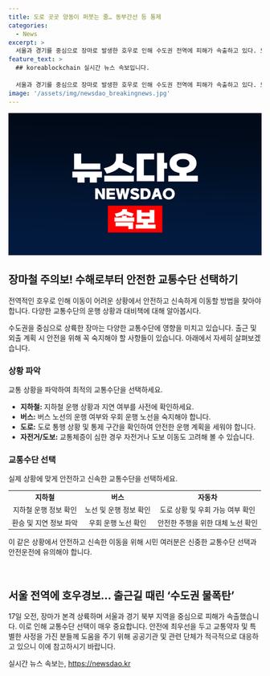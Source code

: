 ```yaml
---
title: 도로 곳곳 양동이 퍼붓는 줄… 동부간선 등 통제
categories:
  - News
excerpt: >
  서울과 경기를 중심으로 장마로 발생한 호우로 인해 수도권 전역에 피해가 속출하고 있다. 도로 통제로 출근길 차량이 불편을 겪는 가운데 지하철 노선도 지연되고, 폭우로 인해 출근 시민들은 어려움을 겪고 있다. 피해는 경기 북부 지역에서도 심각한데, 산사태 경보가 발령되고 홍수주의보도 내렸다. 도로 통제와 전동차 운행 중단으로 교통에도 영향을 주고 있는 상황이다. (150자)
feature_text: >
  ## koreablockchain 실시간 뉴스 속보입니다.

  서울과 경기를 중심으로 장마로 발생한 호우로 인해 수도권 전역에 피해가 속출하고 있다. 도로 통제로 출근길 차량이 불편을 겪는 가운데 지하철 노선도 지연되고, 폭우로 인해 출근 시민들은 어려움을 겪고 있다. 피해는 경기 북부 지역에서도 심각한데, 산사태 경보가 발령되고 홍수주의보도 내렸다. 도로 통제와 전동차 운행 중단으로 교통에도 영향을 주고 있는 상황이다. (150자)
image: '/assets/img/newsdao_breakingnews.jpg'
---
```


<p><img src="/assets/img/newsdao_breakingnews.jpg" alt="koreablockchain 속보" /></p>

<h2 data-ke-size="size26">장마철 주의보! 수해로부터 안전한 교통수단 선택하기</h2>

<p>전역적인 호우로 인해 이동이 어려운 상황에서 안전하고 신속하게 이동할 방법을 찾아야 합니다. 다양한 교통수단의 운행 상황과 대비책에 대해 알아봅시다.</p>

<p data-ke-size="size16">수도권을 중심으로 상륙한 장마는 다양한 교통수단에 영향을 미치고 있습니다. 출근 및 외출 계획 시 안전을 위해 꼭 숙지해야 할 사항들이 있습니다. 아래에서 자세히 살펴보겠습니다.</p>

<h3><b>상황 파악</b></h3>

<p>교통 상황을 파악하여 최적의 교통수단을 선택하세요.</p>

<ul>
  <li><b>지하철:</b> 지하철 운행 상황과 지연 여부를 사전에 확인하세요.</li>
  <li><b>버스:</b> 버스 노선의 운행 여부와 우회 운행 노선을 숙지해야 합니다.</li>
  <li><b>도로:</b> 도로 통행 상황 및 통제 구간을 확인하여 안전한 운행 계획을 세워야 합니다.</li>
  <li><b>자전거/도보:</b> 교통체증이 심한 경우 자전거나 도보 이동도 고려해 볼 수 있습니다.</li>
</ul>

<h3><b>교통수단 선택</b></h3>

<p>실제 상황에 맞게 안전하고 신속한 교통수단을 선택하세요.</p>

<table>
  <tr>
    <td style="text-align: center; height: 17px;"><b>지하철</b></td>
    <td style="text-align: center; height: 17px;"><b>버스</b></td>
    <td style="text-align: center; height: 17px;"><b>자동차</b></td>
  </tr>
  <tr>
    <td style="text-align: center; height: 17px;">지하철 운행 정보 확인</td>
    <td style="text-align: center; height: 17px;">노선 및 운행 정보 확인</td>
    <td style="text-align: center; height: 17px;">도로 상황 및 우회 가능 여부 확인</td>
  </tr>
  <tr>
    <td style="text-align: center; height: 17px;">환승 및 지연 정보 파악</td>
    <td style="text-align: center; height: 17px;">우회 운행 노선 확인</td>
    <td style="text-align: center; height: 17px;">안전한 주행을 위한 대체 노선 확인</td>
  </tr>
</table>

<p>이 같은 상황에서 안전하고 신속한 이동을 위해 시민 여러분은 신중한 교통수단 선택과 안전운전에 유의해야 합니다.</p>

<p data-ke-size="size16">&nbsp;</p>

<h2 data-ke-size="size26">서울 전역에 호우경보… 출근길 때린 ‘수도권 물폭탄’</h2>

<p data-ke-size="size16">17일 오전, 장마가 본격 상륙하며 서울과 경기 북부 지역을 중심으로 피해가 속출했습니다. 이로 인해 교통수단 선택이 매우 중요합니다. 안전에 최우선을 두고 교통약자 및 특별한 사정을 가진 분들께 도움을 주기 위해 공공기관 및 관련 단체가 적극적으로 대응하고 있으니 이에 참고하시기 바랍니다.</p>
실시간 뉴스 속보는, <a href="https://newsdao.kr" rel="dofollow">https://newsdao.kr</a>


